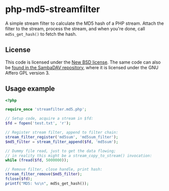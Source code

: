 # php-md5-streamfilter

A simple stream filter to calculate the MD5 hash of a PHP stream. Attach the
filter to the stream, process the stream, and when you're done, call
`md5s_get_hash()` to fetch the hash.

## License

This code is licensed under the [New BSD
license](http://opensource.org/licenses/BSD-3-Clause). The same code can also
be [found in the SambaDAV repository](https://github.com/bokxing-it/sambadav/blob/master/src/include/streamfilter.md5.php),
where it is licensed under the GNU Affero GPL version 3.

## Usage example

```php
<?php

require_once 'streamfilter.md5.php';

// Setup code, acquire a stream in $fd:
$fd = fopen('test.txt', 'r');

// Register stream filter, append to filter chain:
stream_filter_register('md5sum', 'md5sum_filter');
$md5_filter = stream_filter_append($fd, 'md5sum');

// Dummy file read, just to get the data flowing;
// in reality this might be a stream_copy_to_stream() invocation:
while (fread($fd, 5000000));

// Remove filter, close handle, print hash:
stream_filter_remove($md5_filter);
fclose($fd);
printf("MD5: %s\n", md5s_get_hash());
```
